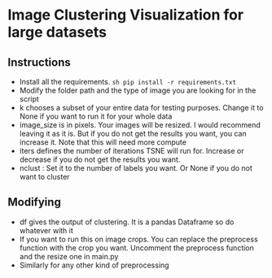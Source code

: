 # Image Clustering Visualization for large datasets

## Instructions
- Install all the requirements. ```sh pip install -r requirements.txt```
- Modify the folder path and the type of image you are looking for in the script 
- k chooses a subset of your entire data for testing purposes. Change it to None if you want to run it for your whole data
- image_size is in pixels. Your images will be resized. I would recommend leaving it as it is. But if you do not get the results you want, you can increase it. Note that this will need more compute
- iters defines the number of iterations TSNE will run for. Increase or decrease if you do not get the results you want.
- nclust : Set it to the number of labels you want. Or None if you do not want to cluster

## Modifying
- df gives the output of clustering. It is a pandas Dataframe so do whatever with it
- If you want to run this on image crops. You can replace the preprocess function with the crop you want. Uncomment the preprocess function and the resize one in main.py
- Similarly for any other kind of preprocessing
